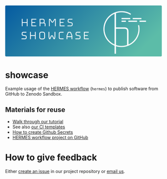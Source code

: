 ![HERMES Showcase Key Visual](doc/img/header.png)

# showcase



Example usage of the [HERMES workflow](https://docs.software-metadata.pub) (`hermes`) to publish software from GitHub to Zenodo Sandbox.

## Materials for reuse

- [Walk through our tutorial](https://docs.software-metadata.pub/en/latest/tutorials/automated-publication-with-ci.html)
- See also [our CI templates](https://github.com/hermes-hmc/ci-templates)
- [How to create Github Secrets](https://docs.github.com/en/actions/security-guides/encrypted-secrets#creating-encrypted-secrets-for-a-repository)
- [HERMES workflow project on GitHub](https://github.com/hermes-hmc/workflow)


# How to give feedback

Either [create an issue](https://github.com/hermes-hmc/workflow/issues/new/choose) in our project repository or
[email us](mailto:team@software-metadata.pub?subject=HERMES%20Workflow%20Reachout).
